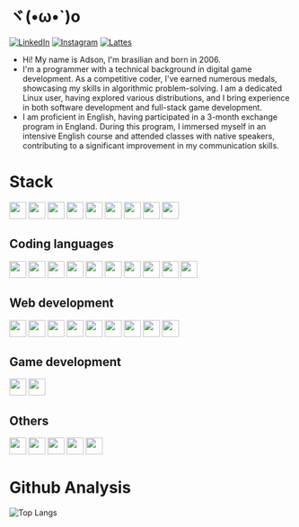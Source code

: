 # ヾ(•ω•`)o
[![LinkedIn](https://img.shields.io/badge/LinkedIn-Profile-blue?style=flat&logo=linkedin)](https://www.linkedin.com/in/adson-gabriel-aa16a922a/)
[![Instagram](https://img.shields.io/badge/Instagram-Profile-pink?style=flat&logo=instagram)](https://www.instagram.com/i_lack_creativityo_o/)
[![Lattes](https://img.shields.io/badge/Lattes-CV-yellowgreen?style=flat&logo=book-reader)](https://wwws.cnpq.br/cvlattesweb/PKG_MENU.menu?f_cod=1C4ED02069DEDA6FA19FFC04AE34CD7F#)

- Hi! My name is Adson, I'm brasilian and born in 2006.
- I'm a programmer with a technical background in digital game development. As a competitive coder, I've earned numerous medals, showcasing my skills in algorithmic problem-solving. I am a dedicated Linux user, having explored various distributions, and I bring experience in both software development and full-stack game development.
- I am proficient in English, having participated in a 3-month exchange program in England. During this program, I immersed myself in an intensive English course and attended classes with native speakers, contributing to a significant improvement in my communication skills.

# Stack
<img src="https://cdn.jsdelivr.net/gh/devicons/devicon@latest/icons/linux/linux-original.svg" height=30px />
<img src="https://cdn.jsdelivr.net/gh/devicons/devicon@latest/icons/bash/bash-original.svg" height=30px />
<img src="https://cdn.jsdelivr.net/gh/devicons/devicon@latest/icons/windows11/windows11-original.svg" height=30px/>
<img src="https://cdn.jsdelivr.net/gh/devicons/devicon@latest/icons/powershell/powershell-original.svg" height=30px/>
<img src="https://cdn.jsdelivr.net/gh/devicons/devicon@latest/icons/git/git-plain-wordmark.svg" height=30px />
<img src="https://cdn.jsdelivr.net/gh/devicons/devicon@latest/icons/trello/trello-plain-wordmark.svg" height=30px />
<img src="https://cdn.jsdelivr.net/gh/devicons/devicon@latest/icons/figma/figma-original.svg" height=30px />
<img src="https://cdn.jsdelivr.net/gh/devicons/devicon@latest/icons/vscode/vscode-original.svg" height=30px/>
<img src="https://cdn.jsdelivr.net/gh/devicons/devicon@latest/icons/vim/vim-original.svg" height=30px/>

## Coding languages
<img src="https://cdn.jsdelivr.net/gh/devicons/devicon@latest/icons/c/c-original.svg" height=30px />
<img src="https://cdn.jsdelivr.net/gh/devicons/devicon@latest/icons/csharp/csharp-original.svg" height=30px />
<img src="https://cdn.jsdelivr.net/gh/devicons/devicon@latest/icons/go/go-original.svg" height=30px/>
<img src="https://cdn.jsdelivr.net/gh/devicons/devicon@latest/icons/julia/julia-original-wordmark.svg" height=30px/>
<img src="https://cdn.jsdelivr.net/gh/devicons/devicon@latest/icons/lua/lua-original.svg" height=30px/>
<img src="https://cdn.jsdelivr.net/gh/devicons/devicon@latest/icons/python/python-original.svg" height=30px/>
<img src="https://cdn.jsdelivr.net/gh/devicons/devicon@latest/icons/ruby/ruby-original.svg" height=30px/>
<img src="https://cdn.jsdelivr.net/gh/devicons/devicon@latest/icons/rust/rust-original.svg" height=30px/>
<img src="https://cdn.jsdelivr.net/gh/devicons/devicon@latest/icons/javascript/javascript-plain.svg" height=30px/>
<img src="https://cdn.jsdelivr.net/gh/devicons/devicon@latest/icons/cplusplus/cplusplus-original.svg" height=30px/>

## Web development
<img src="https://cdn.jsdelivr.net/gh/devicons/devicon@latest/icons/react/react-original.svg" height=30px/>
<img src="https://cdn.jsdelivr.net/gh/devicons/devicon@latest/icons/npm/npm-original-wordmark.svg" height=30px />
<img src="https://cdn.jsdelivr.net/gh/devicons/devicon@latest/icons/express/express-original-wordmark.svg" height=30px />
<img src="https://cdn.jsdelivr.net/gh/devicons/devicon@latest/icons/html5/html5-plain-wordmark.svg" height=30px/>
<img src="https://cdn.jsdelivr.net/gh/devicons/devicon@latest/icons/css3/css3-plain-wordmark.svg" height=30px/>
 <img src="https://cdn.jsdelivr.net/gh/devicons/devicon@latest/icons/javascript/javascript-plain.svg" height=30px/>
<img src="https://cdn.jsdelivr.net/gh/devicons/devicon@latest/icons/jest/jest-plain.svg" height=30px/>
<img src="https://cdn.jsdelivr.net/gh/devicons/devicon@latest/icons/nodejs/nodejs-original-wordmark.svg" height=30px/>
<img src="https://cdn.jsdelivr.net/gh/devicons/devicon@latest/icons/vitejs/vitejs-original.svg" height=30px/>



## Game development
<img src="https://cdn.jsdelivr.net/gh/devicons/devicon@latest/icons/blender/blender-original-wordmark.svg" height=30px />
<img src="https://cdn.jsdelivr.net/gh/devicons/devicon@latest/icons/godot/godot-original-wordmark.svg" height=30px/>

## Others
<img src="https://cdn.jsdelivr.net/gh/devicons/devicon@latest/icons/mysql/mysql-original-wordmark.svg" height=30px />
<img src="https://cdn.jsdelivr.net/gh/devicons/devicon@latest/icons/raspberrypi/raspberrypi-original.svg" height=30px/>
<img src="https://cdn.jsdelivr.net/gh/devicons/devicon@latest/icons/arduino/arduino-original-wordmark.svg" height=30px />
<img src="https://cdn.jsdelivr.net/gh/devicons/devicon@latest/icons/docker/docker-original-wordmark.svg" height=30px />
<img src="https://cdn.jsdelivr.net/gh/devicons/devicon@latest/icons/matplotlib/matplotlib-original-wordmark.svg" height=30px/>

# Github Analysis
![Top Langs](https://github-readme-stats.vercel.app/api/top-langs/?username=NotAdson&layout=compact&theme=transparent&langs_count=20)


